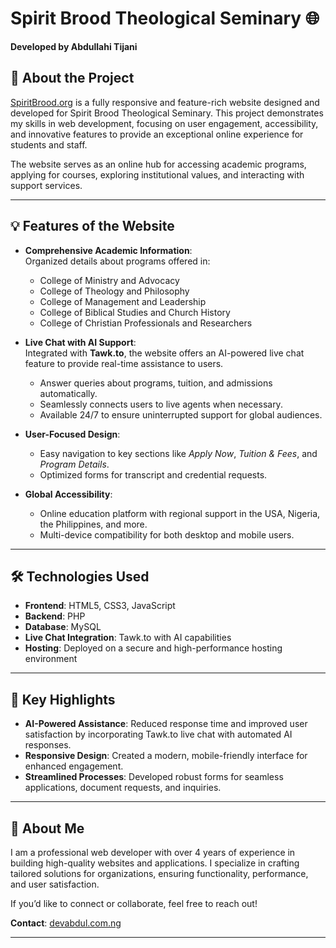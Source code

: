 # Spirit Brood Theological Seminary 🌐  
**Developed by Abdullahi Tijani**  

## 📖 About the Project  
[SpiritBrood.org](https://spiritbrood.org) is a fully responsive and feature-rich website designed and developed for Spirit Brood Theological Seminary. This project demonstrates my skills in web development, focusing on user engagement, accessibility, and innovative features to provide an exceptional online experience for students and staff.

The website serves as an online hub for accessing academic programs, applying for courses, exploring institutional values, and interacting with support services.

---

## 💡 Features of the Website  
- **Comprehensive Academic Information**:  
  Organized details about programs offered in:
  - College of Ministry and Advocacy  
  - College of Theology and Philosophy  
  - College of Management and Leadership  
  - College of Biblical Studies and Church History  
  - College of Christian Professionals and Researchers  

- **Live Chat with AI Support**:  
  Integrated with **Tawk.to**, the website offers an AI-powered live chat feature to provide real-time assistance to users.  
  - Answer queries about programs, tuition, and admissions automatically.  
  - Seamlessly connects users to live agents when necessary.  
  - Available 24/7 to ensure uninterrupted support for global audiences.  

- **User-Focused Design**:  
  - Easy navigation to key sections like *Apply Now*, *Tuition & Fees*, and *Program Details*.  
  - Optimized forms for transcript and credential requests.  

- **Global Accessibility**:  
  - Online education platform with regional support in the USA, Nigeria, the Philippines, and more.  
  - Multi-device compatibility for both desktop and mobile users.  

---

## 🛠️ Technologies Used  
- **Frontend**: HTML5, CSS3, JavaScript  
- **Backend**: PHP  
- **Database**: MySQL  
- **Live Chat Integration**: Tawk.to with AI capabilities  
- **Hosting**: Deployed on a secure and high-performance hosting environment  

---

## 📌 Key Highlights  
- **AI-Powered Assistance**: Reduced response time and improved user satisfaction by incorporating Tawk.to live chat with automated AI responses.  
- **Responsive Design**: Created a modern, mobile-friendly interface for enhanced engagement.  
- **Streamlined Processes**: Developed robust forms for seamless applications, document requests, and inquiries.  

---

## 🙌 About Me  
I am a professional web developer with over 4 years of experience in building high-quality websites and applications. I specialize in crafting tailored solutions for organizations, ensuring functionality, performance, and user satisfaction.

If you’d like to connect or collaborate, feel free to reach out!  

**Contact**: [devabdul.com.ng](https://github.com/abdullahitijani)  

---

